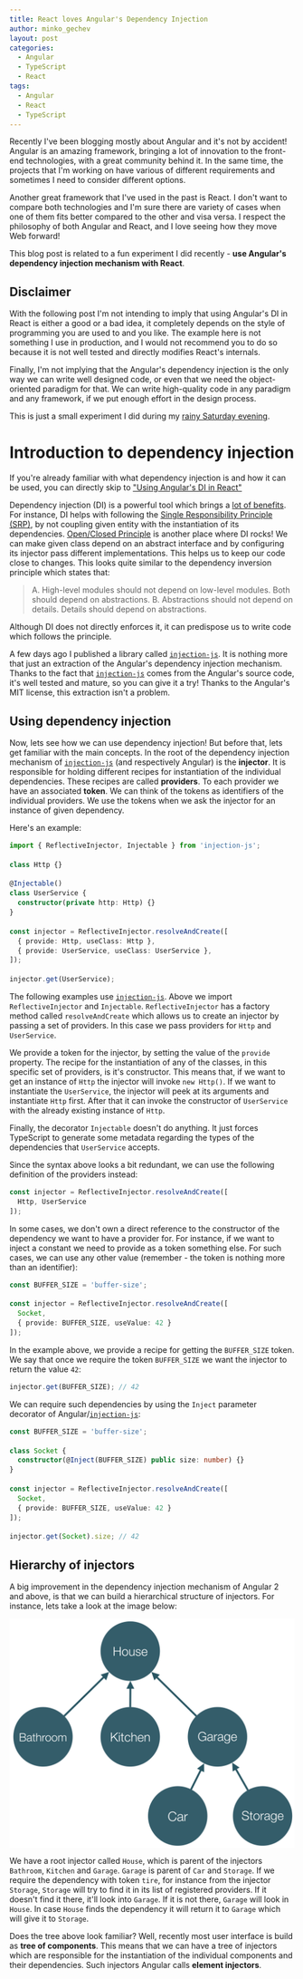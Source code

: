 ```yaml
---
title: React loves Angular's Dependency Injection
author: minko_gechev
layout: post
categories:
  - Angular
  - TypeScript
  - React
tags:
  - Angular
  - React
  - TypeScript
---
```


Recently I've been blogging mostly about Angular and it's not by accident! Angular is an amazing framework, bringing a lot of innovation to the front-end technologies, with a great community behind it. In the same time, the projects that I'm working on have various of different requirements and sometimes I need to consider different options.

Another great framework that I've used in the past is React. I don't want to compare both technologies and I'm sure there are variety of cases when one of them fits better compared to the other and visa versa. I respect the philosophy of both Angular and React, and I love seeing how they move Web forward!

This blog post is related to a fun experiment I did recently - **use Angular's dependency injection mechanism with React**.

## Disclaimer

With the following post I'm not intending to imply that using Angular's DI in React is either a good or a bad idea, it completely depends on the style of programming you are used to and you like. The example here is not something I use in production, and I would not recommend you to do so because it is not well tested and directly modifies React's internals.

Finally, I'm not implying that the Angular's dependency injection is the only way we can write well designed code, or even that we need the object-oriented paradigm for that. We can write high-quality code in any paradigm and any framework, if we put enough effort in the design process.

This is just a small experiment I did during my [rainy Saturday evening](https://www.wunderground.com/history/airport/KSFO/2017/1/21/DailyHistory.html?req_city=San+Francisco&req_state=CA&req_statename=California&reqdb.zip=94102&reqdb.magic=1&reqdb.wmo=99999).

# Introduction to dependency injection

If you're already familiar with what dependency injection is and how it can be used, you can directly skip to <a href="#di-in-react">"Using Angular's DI in React"</a>

Dependency injection (DI) is a powerful tool which brings a [lot of benefits](https://softwareengineering.stackexchange.com/questions/19203/what-are-the-benefits-of-using-dependency-injection-and-ioc-containers). For instance, DI helps with following the [Single Responsibility Principle (SRP)](https://en.wikipedia.org/wiki/Single_responsibility_principle), by not coupling given entity with the instantiation of its dependencies. [Open/Closed Principle](https://en.wikipedia.org/wiki/Open/closed_principle) is another place where DI rocks! We can make given class depend on an abstract interface and by configuring its injector pass different implementations. This helps us to keep our code close to changes. This looks quite similar to the dependency inversion principle which states that:

> A. High-level modules should not depend on low-level modules. Both should depend on abstractions.
> B. Abstractions should not depend on details. Details should depend on abstractions.

Although DI does not directly enforces it, it can predispose us to write code which follows the principle.

A few days ago I published a library called [`injection-js`](https://github.com/mgechev/injection-js). It is nothing more that just an extraction of the Angular's dependency injection mechanism. Thanks to the fact that [`injection-js`](https://github.com/mgechev/injection-js) comes from the Angular's source code, it's well tested and mature, so you can give it a try! Thanks to the Angular's MIT license, this extraction isn't a problem.

## Using dependency injection

Now, lets see how we can use dependency injection! But before that, lets get familiar with the main concepts. In the root of the dependency injection mechanism of [`injection-js`](https://github.com/mgechev/injection-js) (and respectively Angular) is the **injector**. It is responsible for holding different recipes for instantiation of the individual dependencies. These recipes are called **providers**. To each provider we have an associated **token**. We can think of the tokens as identifiers of the individual providers. We use the tokens when we ask the injector for an instance of given dependency.

Here's an example:

```ts
import { ReflectiveInjector, Injectable } from 'injection-js';

class Http {}

@Injectable()
class UserService {
  constructor(private http: Http) {}
}

const injector = ReflectiveInjector.resolveAndCreate([
  { provide: Http, useClass: Http },
  { provide: UserService, useClass: UserService },
]);

injector.get(UserService);
```

The following examples use [`injection-js`](https://github.com/mgechev/injection-js). Above we import `ReflectiveInjector` and `Injectable`. `ReflectiveInjector` has a factory method called `resolveAndCreate` which allows us to create an injector by passing a set of providers. In this case we pass providers for `Http` and `UserService`.

We provide a token for the injector, by setting the value of the `provide` property. The recipe for the instantiation of any of the classes, in this specific set of providers, is it's constructor. This means that, if we want to get an instance of `Http` the injector will invoke `new Http()`. If we want to instantiate the `UserService`, the injector will peek at its arguments and instantiate `Http` first. After that it can invoke the constructor of `UserService` with the already existing instance of `Http`.

Finally, the decorator `Injectable` doesn't do anything. It just forces TypeScript to generate some metadata regarding the types of the dependencies that `UserService` accepts.

Since the syntax above looks a bit redundant, we can use the following definition of the providers instead:

```ts
const injector = ReflectiveInjector.resolveAndCreate([
  Http, UserService
]);
```

In some cases, we don't own a direct reference to the constructor of the dependency we want to have a provider for. For instance, if we want to inject a constant we need to provide as a token something else. For such cases, we can use any other value (remember - the token is nothing more than an identifier):


```ts
const BUFFER_SIZE = 'buffer-size';

const injector = ReflectiveInjector.resolveAndCreate([
  Socket,
  { provide: BUFFER_SIZE, useValue: 42 }
]);
```

In the example above, we provide a recipe for getting the `BUFFER_SIZE` token. We say that once we require the token `BUFFER_SIZE` we want the injector to return the value `42`:

```ts
injector.get(BUFFER_SIZE); // 42
```

We can require such dependencies by using the `Inject` parameter decorator of Angular/[`injection-js`](https://github.com/mgechev/injection-js):

```ts
const BUFFER_SIZE = 'buffer-size';

class Socket {
  constructor(@Inject(BUFFER_SIZE) public size: number) {}
}

const injector = ReflectiveInjector.resolveAndCreate([
  Socket,
  { provide: BUFFER_SIZE, useValue: 42 }
]);

injector.get(Socket).size; // 42
```

## Hierarchy of injectors

A big improvement in the dependency injection mechanism of Angular 2 and above, is that we can build a hierarchical structure of injectors. For instance, lets take a look at the image below:

<img src="/images/react-di/injectors-hierarchy.png" alt="Dependency Injection Hierarchy" style="display: block; margin: auto;">

We have a root injector called `House`, which is parent of the injectors `Bathroom`, `Kitchen` and `Garage`. `Garage` is parent of `Car` and `Storage`. If we require the dependency with token `tire`, for instance from the injector `Storage`, `Storage` will try to find it in its list of registered providers. If it doesn't find it there, it'll look into `Garage`. If it is not there, `Garage` will look in `House`. In case `House` finds the dependency it will return it to `Garage` which will give it to `Storage`.

Does the tree above look familiar? Well, recently most user interface is build as **tree of components**. This means that we can have a tree of injectors which are responsible for the instantiation of the individual components and their dependencies. Such injectors Angular calls **element injectors**.
